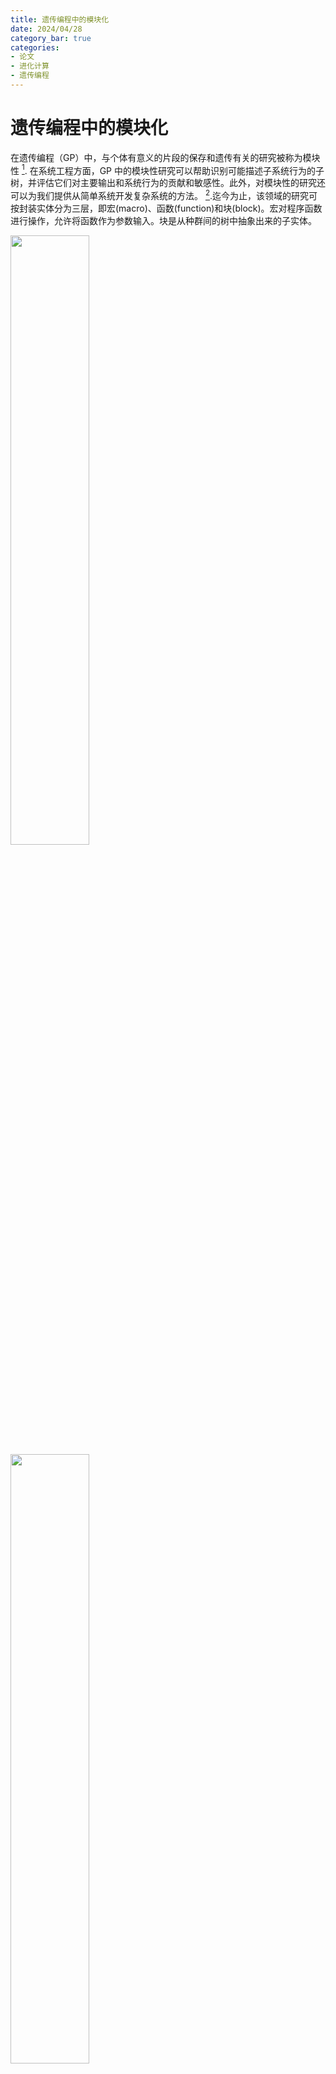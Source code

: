 ```yaml
---
title: 遗传编程中的模块化
date: 2024/04/28
category_bar: true
categories: 
- 论文
- 进化计算
- 遗传编程
---
```


# 遗传编程中的模块化




在遗传编程（GP）中，与个体有意义的片段的保存和遗传有关的研究被称为模块性 [^1].  在系统工程方面，GP 中的模块性研究可以帮助识别可能描述子系统行为的子树，并评估它们对主要输出和系统行为的贡献和敏感性。此外，对模块性的研究还可以为我们提供从简单系统开发复杂系统的方法。 [^2].迄今为止，该领域的研究可按封装实体分为三层，即宏(macro)、函数(function)和块(block)。宏对程序函数进行操作，允许将函数作为参数输入。块是从种群间的树中抽象出来的子实体。  
  
<img src=https://cdn.jsdelivr.net/gh/l61012345/Pic/img/20240428154053.png width=50%>  
<img src=https://cdn.jsdelivr.net/gh/l61012345/Pic/img/20240428154121.png width=50%>  

## 函数层的模块化
许多研究都侧重于函数层的模块化。在这些研究中，子树，或者说，函数是需要封装和保护的目标。对函数层模块化的研究源于对 GP 模块化的最初研究，即 Koza 的自动定义函数（ADF）[^3]。 [^3].Koza 在他的书中提到，GP 中的自动定义函数可以保护个体的有用部分，并通过重复使用遗传物质来减少冗余，就像程序编码中的子程序或函数一样。后来，他用分层结构改进了 ADF [^4]以及由类型保护遗传操作提供的 ADF 进化机制 [^5].到目前为止，基于 Koza 对 ADF 的研究，模块化的研究主要集中在改进 ADF 的机制，使其能够在种群中有效地识别或进化出更多有益的部分，同时防止缺乏多样性。这一层的研究主要是为了解决三个难题：识别有用的函数、防止低多样性和处理类型冲突。   
关于如何找到有益的子树，一些工作如 AAO 中的子程序创建和模块获取（MA）中的压缩操作[^6]。 [^6]使用随机封装，并将识别任务交给演化过程。要封装的子树是随机选择的。例如，在 Koza 的 ADF 改进版中，进化过程中的类型保护遗传操作与选择相结合，用于搜索函数中更有用的部分。 [^5].另一方面，其他关于模块化的研究都认为，需要封装对解决方案贡献最大的有益子实体，以保护这些部分免受遗传操作的破坏性影响，同时通过重复使用它们来降低复杂性。例如，GLiB [^6]使用子程序在群体/个体中被调用的次数/频率来评估子树的贡献；Co-ADF [^7]和 EDF [^8, 9]提出了根据每个函数可能解决的适应度案例数来包含局部适应度的方法，以直接评估子树。 [^10]在统计特征方面，[^10] 尝试应用相关性和灵敏度等统计特征来表示段的贡献。但事实证明，这两种特征并不有效。 
群体多样性是 GP 模块化研究的另一个研究课题，它指的是搜索空间中被搜索个体的分布程度。多样性越高，说明搜索范围越广，搜索到全局最优的几率越大。问题是，多样性和模块化之间需要权衡：多样性能使 GP 避免过早收敛和局部最优，但会增加 GP 的复杂性；模块化用于降低问题的复杂性和保护有用的片段，但过强的保护效果会导致 GP 多样性降低和陷入局部最优。有几种方法认为，只有当群体缺乏多样性时，才需要对子树进行封装。基于这一观点，有几项研究集中于种群多样性的监控技术。首先，它是通过监测种群本身的特征来实现的：例如，在最初的自适应表征学习（ARL）中使用的种群熵。 [^11]该方法使用信息熵来表示种群的多样性。其次，可以通过进化过程中的一些指标来监控多样性，如 MaxFit[^10]：如果个体的最大适应度在几代内没有变化，则引入一个新模块。EDF [^9]中也采用了类似的机制：当所有EDF的唤醒次数较低时，就会引入一个新模块。   
类型冲突通常发生在将封装的子树作为类型化系统中的函数插入到个体中时：即上层函数请求的类型与下层终端或函数的返回类型不匹配。在 [^3]中，Koza 将约束类型作为 GP 的高级函数引入了演化过程。在这里，函数集中的所有主函数和 ADF 都有分离的终端集，其中包含类型正确的终端。虽然这种方法解决了类型冲突问题，但一些文献批评说，约束类型不仅增加了处理不同数据类型的难度，而且还增加了计算的难度。 [^12]而且还引入了更多的先验知识来为不同的函数设计不同的终端集，这与 Koza 自己的想法相矛盾 [^13].因此，Montana 设计了强类型遗传编程（STGP）。 [^12]其中所有元素（终端和函数）都有各自的类型。在演化过程中，将执行通过查找链接表实现的类型检查程序。此外，STGP 还引入了通用函数和通用类型。遗传函数可以对多种类型而不是特定类型进行操作。泛型类型不是数据类型，而是泛型函数支持的可能数据类型的集合。在树生成过程中，泛型被视为数据类型，但在评估过程中，由于实例化的原因，泛型被视为具体值。使用泛型的目的是消除基因运算中可能存在的非法性，同时减少对先验知识的依赖和可能存在的先验偏差（避免因指定数据类型而产生偏差）。PolyGP [^14] [^15]借鉴了 STGP 中参数多态性的思想，对其进行了进一步扩展，并使用罗宾逊统一算法（Robinson's Unification Algorithm）改善了 STGP 中创建个体时造成的链表结构问题，使其符合类型合法性。PolyGP 最大的变化是将 Koza 标准遗传算法中的个体表示法从 LISP 语言的 S 表达式迁移到 Lambda 微积分，并根据新表示法中 Currying 个体的结构将交叉迁移到新表示法中。这些改变使 GP 能够学习程序的结构，而不受变量和变量类型的限制。  

## 区块层的模块化
进化计算中的 块 通常是指构件的概念，这一定义源自模式理论[^15]。 遗传算法（GA）中的定义。在遗传算法（GA）中，积木指的是低阶、短小和高契合度的模式，被命名为模式 [^15].构件可被视为基因片段，有助于寻找理想的解决方案。 [^16].这一层工作的制约因素是如何识别和提取构件。Building Block Program（BBP） [^17]利用数学上可分离的 [^18]找到可加/可乘的部分，并将个体划分为称为building blocks的子函数，然后将它们重新组合为所需的个体。 [^18]从迁移学习中汲取了灵感。在他们的研究中，两个已经解决的与目标问题类似的 GP 任务中的最佳个体被进行比较，然后子树上的共同片段将被提取出来作为building blocks，然后封装成通用函数转移到目标领域。Zahra 等人 [^19]得到了一种类似的提取构建块的方法，但比较和提取是在单个问题的抽样模式中进行的。此外 [^19]在评估中使用了从具有相似行为的优秀个体中提取的语义构件。这些构件将作为一个聚类来呈现一个语义模式，并使用实例化函数来描述语义构件在每个语义模式中的分布。之后、 [^20]应用这种方法提取了语义图式，语义图式中的个体将获得更高的进化机会，并产生新的后代。同时 [^20]对基于出现频率的遗传算子进行了修改，以平衡搜索程序的范围和深度。  

## 宏层的模块化
宏指的是函数的操作。宏指令通过控制参数的评估，可以简化循环和条件选择的执行。Spector [^21] 将 ADF 机制转换为宏，旨在减少重复执行函数的复杂性，而对结构只做少量修改。由于宏会延长评估个体的执行时间，因此这方面的研究关注较少。PolyGP 中使用的高阶函数也是一种宏，它只被视为零参数函数 [^22].  

## 总结
GP 中的模块化研究为系统建模和优化提供了新的视角。在函数层，模块化可以通过 分而治之 的思想来研究和解释系统的内部行为。同时，多态性方法可以为不同的子系统提取目标子模型，这些子系统可能行为相似，但工作在不同的领域。例如，在抽象柴油发动机如何驱动设备时，可以从抽象柴油发动机中学习电气发动机的描述。在模块层，解决方案被分解成更小的部分，这就为我们提供了一个机会，利用迁移学习等技术在不同子系统之间迁移相似部分的描述。宏层模块化研究可提供更简单的方法来操作函数和调整系统间的关系。  

[^1]:G. Gerules and C. Janikow, A survey of modularity in genetic programming, in 2016 IEEE Congress on Evolutionary Computation (CEC), 24-29 July 2016 2016, pp. 5034-5043, 

[^2]:A. K. Saini and L. Spector, Modularity metrics for genetic programming, presented at the Proceedings of the Genetic and Evolutionary Computation Conference Companion, Prague, Czech Republic, 2019. 

[^3]:J. R. Koza, D. Andre, F. H. Bennett, and M. A. Keane, Genetic Programming III: Darwinian Invention & Problem Solving. Morgan Kaufmann Publishers Inc., 1999.

[^4]:J. Koza, F. Bennett Iii, D. Andre, and M. Keane, Reuse, Parameterized Reuse, and Hierarchical Reuse of Substructures in Evolving Electrical Circuits Using Genetic Programming, 1996, 

[^5]:J. R. Koza, Evolving the Architecture of a Multi-part Program in Genetic Programming Using Architecture-Altering Operations, in Evolutionary Programming, 1995. 
[^6]:P. J. Angeline and J. B. Pollack, The Evolutionary Induction of Subroutines, 1997. 

[^7]:M. Ahluwalia and T. C. Fogarty, Co-evolving hierarchical programs using genetic programming, presented at the Proceedings of the 1st annual conference on genetic programming, Stanford, California, 1996.

[^8]:M. Ahluwalia and L. Bull, Co-evolving Functions in Genetic Programming: Dynamic ADF Creation Using GLiB, in Evolutionary Programming, 1998. 

[^9]:M. Ahluwalia and L. Bull, Coevolving functions in genetic programming, Journal of Systems Architecture, vol. 47, no. 7, pp. 573-585, 2001, 

[^10]:A. Dessi, A. Giani, and A. Starita, An Analysis of Automatic Subroutine Discovery in Genetic Programming, in Annual Conference on Genetic and Evolutionary Computation, 1999. 

[^11]:J. Rosca, Hierarchical Learning with Procedural Abstraction Mechanisms,  1997.

[^12]:D. J. Montana, Strongly Typed Genetic Programming, Evolutionary Computation, vol. 3, no. 2, pp. 199-230, 1995, 

[^13]:J. Koza, M. Keane, M. Streeter, W. Mydlowec, J. Yu, and G. Lanza, Genetic Programming IV: Routine Human-Competitive Machine Intelligence, 2003, 

[^14]:J. H. Holland, Adaptation in natural and artificial systems: an introductory analysis with applications to biology, control, and artificial intelligence, 1st MIT Press ed. (no. Book, Whole). London;Cambridge, Mass;: MIT Press (in English), 1992.

[^15]:D. E. Goldberg, Genetic Algorithms in Search Optimization and Machine Learning, 1988. 

[^16]:D. O. Neill, H. Al-Sahaf, B. Xue, and M. Zhang, Common subtrees in related problems: A novel transfer learning approach for genetic programming, in 2017 IEEE Congress on Evolutionary Computation (CEC), 5-8 June 2017 2017, pp. 1287-1294, 

[^17]:C. Chen, C. Luo, and Z. Jiang, Block building programming for symbolic regression, Neurocomputing, vol. 275, pp. 1973-1980, 2018, 

[^18]:C. Luo, C. Chen, and Z. Jiang, A divide and conquer method for symbolic regression, ArXiv, vol. abs/1705.08061, 2017.

[^19]:Z. Zojaji and M. M. Ebadzadeh, Semantic schema modeling for genetic programming using clustering of building blocks, Applied Intelligence, vol. 48, pp. 1442-1460, 2018.

[^20]:Z. Zojaji, M. M. Ebadzadeh, and H. Nasiri, Semantic schema based genetic programming for symbolic regression, Applied Soft Computing, vol. 122, p. 108825, 2022, 

[^21]:L. Spector and D. Macros, Evolving Control Structures with Automatically, 1995. 

[^22]:T. Yu and C. D. Clack, PolyGP: a polymorphic genetic programming system in Haskell, 1997. 

